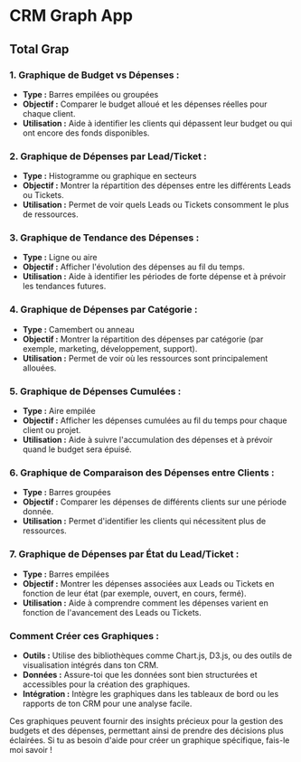 # CRM Graph App

## Total Grap

### 1. **Graphique de Budget vs Dépenses :**

- **Type :** Barres empilées ou groupées
- **Objectif :** Comparer le budget alloué et les dépenses réelles pour chaque client.
- **Utilisation :** Aide à identifier les clients qui dépassent leur budget ou qui ont encore des fonds disponibles.

### 2. **Graphique de Dépenses par Lead/Ticket :**

- **Type :** Histogramme ou graphique en secteurs
- **Objectif :** Montrer la répartition des dépenses entre les différents Leads ou Tickets.
- **Utilisation :** Permet de voir quels Leads ou Tickets consomment le plus de ressources.

### 3. **Graphique de Tendance des Dépenses :**

- **Type :** Ligne ou aire
- **Objectif :** Afficher l'évolution des dépenses au fil du temps.
- **Utilisation :** Aide à identifier les périodes de forte dépense et à prévoir les tendances futures.

### 4. **Graphique de Dépenses par Catégorie :**

- **Type :** Camembert ou anneau
- **Objectif :** Montrer la répartition des dépenses par catégorie (par exemple, marketing, développement, support).
- **Utilisation :** Permet de voir où les ressources sont principalement allouées.

### 5. **Graphique de Dépenses Cumulées :**

- **Type :** Aire empilée
- **Objectif :** Afficher les dépenses cumulées au fil du temps pour chaque client ou projet.
- **Utilisation :** Aide à suivre l'accumulation des dépenses et à prévoir quand le budget sera épuisé.

### 6. **Graphique de Comparaison des Dépenses entre Clients :**

- **Type :** Barres groupées
- **Objectif :** Comparer les dépenses de différents clients sur une période donnée.
- **Utilisation :** Permet d'identifier les clients qui nécessitent plus de ressources.

### 7. **Graphique de Dépenses par État du Lead/Ticket :**

- **Type :** Barres empilées
- **Objectif :** Montrer les dépenses associées aux Leads ou Tickets en fonction de leur état (par exemple, ouvert, en cours, fermé).
- **Utilisation :** Aide à comprendre comment les dépenses varient en fonction de l'avancement des Leads ou Tickets.

### Comment Créer ces Graphiques :

- **Outils :** Utilise des bibliothèques comme Chart.js, D3.js, ou des outils de visualisation intégrés dans ton CRM.
- **Données :** Assure-toi que les données sont bien structurées et accessibles pour la création des graphiques.
- **Intégration :** Intègre les graphiques dans les tableaux de bord ou les rapports de ton CRM pour une analyse facile.

Ces graphiques peuvent fournir des insights précieux pour la gestion des budgets et des dépenses, permettant ainsi de prendre des décisions plus éclairées. Si tu as besoin d'aide pour créer un graphique spécifique, fais-le moi savoir !